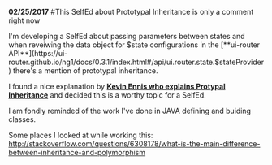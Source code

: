 **02/25/2017**
#This SelfEd about Prototypal Inheritance is only a comment right now 

I'm developing a SelfEd about passing parameters between states and when reveiwing the data object for $state configurations in the [**ui-router API**](https://ui-router.github.io/ng1/docs/0.3.1/index.html#/api/ui.router.state.$stateProvider) there's a mention of prototypal inheritance.

I found a nice explanation by [**Kevin Ennis who explains Protypal Inheritance**](https://medium.com/@kevincennis/prototypal-inheritance-781bccc97edb#.j1o7eenl4) and decided this is a worthy topic for a SelfEd.

I am fondly reminded of the work I've done in JAVA defining and buiding classes.

Some places I looked at while working this:   
http://stackoverflow.com/questions/6308178/what-is-the-main-difference-between-inheritance-and-polymorphism
